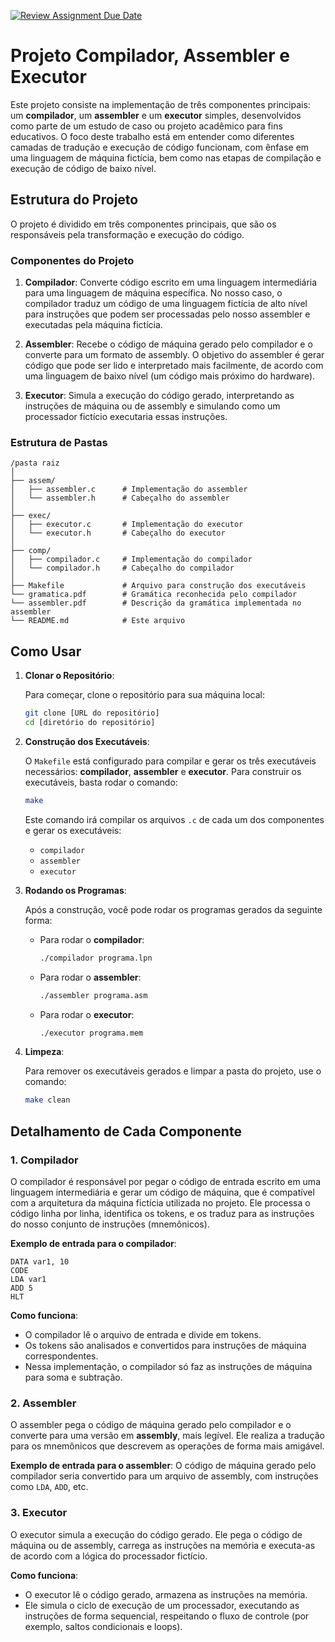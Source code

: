 [![Review Assignment Due Date](https://classroom.github.com/assets/deadline-readme-button-22041afd0340ce965d47ae6ef1cefeee28c7c493a6346c4f15d667ab976d596c.svg)](https://classroom.github.com/a/3XHcMjDV)

# Projeto Compilador, Assembler e Executor

Este projeto consiste na implementação de três componentes principais: um **compilador**, um **assembler** e um **executor** simples, desenvolvidos como parte de um estudo de caso ou projeto acadêmico para fins educativos. O foco deste trabalho está em entender como diferentes camadas de tradução e execução de código funcionam, com ênfase em uma linguagem de máquina fictícia, bem como nas etapas de compilação e execução de código de baixo nível.

## Estrutura do Projeto

O projeto é dividido em três componentes principais, que são os responsáveis pela transformação e execução do código.

### Componentes do Projeto

1. **Compilador**: Converte código escrito em uma linguagem intermediária para uma linguagem de máquina específica. No nosso caso, o compilador traduz um código de uma linguagem fictícia de alto nível para instruções que podem ser processadas pelo nosso assembler e executadas pela máquina fictícia.

2. **Assembler**: Recebe o código de máquina gerado pelo compilador e o converte para um formato de assembly. O objetivo do assembler é gerar código que pode ser lido e interpretado mais facilmente, de acordo com uma linguagem de baixo nível (um código mais próximo do hardware).

3. **Executor**: Simula a execução do código gerado, interpretando as instruções de máquina ou de assembly e simulando como um processador fictício executaria essas instruções.

### Estrutura de Pastas

```
/pasta raiz
│
├── assem/
│   ├── assembler.c      # Implementação do assembler
│   └── assembler.h      # Cabeçalho do assembler
│
├── exec/
│   ├── executor.c       # Implementação do executor
│   └── executor.h       # Cabeçalho do executor
│
├── comp/
│   ├── compilador.c     # Implementação do compilador
│   └── compilador.h     # Cabeçalho do compilador
│
├── Makefile             # Arquivo para construção dos executáveis
└── gramatica.pdf        # Gramática reconhecida pelo compilador
└── assembler.pdf        # Descrição da gramática implementada no assembler
└── README.md            # Este arquivo
```

## Como Usar

1. **Clonar o Repositório**:

   Para começar, clone o repositório para sua máquina local:

   ```bash
   git clone [URL do repositório]
   cd [diretório do repositório]
   ```

2. **Construção dos Executáveis**:

   O `Makefile` está configurado para compilar e gerar os três executáveis necessários: **compilador**, **assembler** e **executor**. Para construir os executáveis, basta rodar o comando:

   ```bash
   make
   ```

   Este comando irá compilar os arquivos `.c` de cada um dos componentes e gerar os executáveis:

   - `compilador`
   - `assembler`
   - `executor`

3. **Rodando os Programas**:

   Após a construção, você pode rodar os programas gerados da seguinte forma:

   - Para rodar o **compilador**:

     ```bash
     ./compilador programa.lpn
     ```

   - Para rodar o **assembler**:

     ```bash
     ./assembler programa.asm
     ```

   - Para rodar o **executor**:

     ```bash
     ./executor programa.mem
     ```


4. **Limpeza**:

   Para remover os executáveis gerados e limpar a pasta do projeto, use o comando:

   ```bash
   make clean
   ```

## Detalhamento de Cada Componente

### 1. Compilador

O compilador é responsável por pegar o código de entrada escrito em uma linguagem intermediária e gerar um código de máquina, que é compatível com a arquitetura da máquina fictícia utilizada no projeto. Ele processa o código linha por linha, identifica os tokens, e os traduz para as instruções do nosso conjunto de instruções (mnemônicos).

**Exemplo de entrada para o compilador**:
```text
DATA var1, 10
CODE
LDA var1
ADD 5
HLT
```

**Como funciona**:
- O compilador lê o arquivo de entrada e divide em tokens.
- Os tokens são analisados e convertidos para instruções de máquina correspondentes.
- Nessa implementação, o compilador só faz as instruções de máquina para soma e subtração.

### 2. Assembler

O assembler pega o código de máquina gerado pelo compilador e o converte para uma versão em **assembly**, mais legível. Ele realiza a tradução para os mnemônicos que descrevem as operações de forma mais amigável.

**Exemplo de entrada para o assembler**:
O código de máquina gerado pelo compilador seria convertido para um arquivo de assembly, com instruções como `LDA`, `ADD`, etc.

### 3. Executor

O executor simula a execução do código gerado. Ele pega o código de máquina ou de assembly, carrega as instruções na memória e executa-as de acordo com a lógica do processador fictício.

**Como funciona**:
- O executor lê o código gerado, armazena as instruções na memória.
- Ele simula o ciclo de execução de um processador, executando as instruções de forma sequencial, respeitando o fluxo de controle (por exemplo, saltos condicionais e loops).